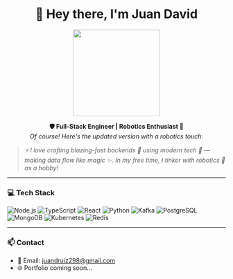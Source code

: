 <h1 align="center">👋 Hey there, I'm Juan David</h1>

<p align="center">
  <img src="https://media.tenor.com/a7z-Ly1LjRwAAAAC/shaman-king-anna.gif" width="200"/>
</p>

<p align="center">
  <b>🛡️ Full-Stack Engineer | Robotics Enthusiast 🤖</b><br/>
  <i>Of course! Here's the updated version with a robotics touch:

> ⚡ I love crafting blazing-fast backends 🚀 using modern tech 🧠 — making data flow like magic ✨. In my free time, I tinker with robotics 🤖 as a hobby!</i>
</p>

---

### 💻 Tech Stack

![Node.js](https://img.shields.io/badge/Node.js-339933?style=for-the-badge&logo=nodedotjs&logoColor=white)
![TypeScript](https://img.shields.io/badge/TypeScript-3178C6?style=for-the-badge&logo=typescript&logoColor=white)
![React](https://img.shields.io/badge/React-20232A?style=for-the-badge&logo=react&logoColor=61DAFB)
![Python](https://img.shields.io/badge/Python-3776AB?style=for-the-badge&logo=python&logoColor=white)
![Kafka](https://img.shields.io/badge/Kafka-231F20?style=for-the-badge&logo=apachekafka&logoColor=white)
![PostgreSQL](https://img.shields.io/badge/PostgreSQL-4169E1?style=for-the-badge&logo=postgresql&logoColor=white)
![MongoDB](https://img.shields.io/badge/MongoDB-4EA94B?style=for-the-badge&logo=mongodb&logoColor=white)
![Kubernetes](https://img.shields.io/badge/Kubernetes-326CE5?style=for-the-badge&logo=kubernetes&logoColor=white)
![Redis](https://img.shields.io/badge/Redis-DC382D?style=for-the-badge&logo=redis&logoColor=white)

---

### 📫 Contact

- 💌 Email: juandruiz298@gmail.com
- 🌐 Portfolio coming soon...
